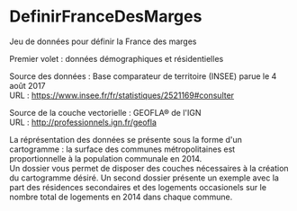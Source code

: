 # DefinirFranceDesMarges

Jeu de données pour définir la France des marges<br>

Premier volet : données démographiques et résidentielles<br>

Source des données : Base comparateur de territoire (INSEE) parue le 4 août 2017<br>
URL : https://www.insee.fr/fr/statistiques/2521169#consulter<br>

Source de la couche vectorielle : GEOFLA® de l'IGN<br>
URL : http://professionnels.ign.fr/geofla<br>

La réprésentation des données se présente sous la forme d'un cartogramme : la surface des communes métropolitaines est proportionnelle à la population communale en 2014.<br>
Un dossier vous permet de disposer des couches nécessaires à la création du cartogramme désiré. Un second dossier présente un exemple avec la part des résidences secondaires et des logements occasionels sur le nombre total de logements en 2014 dans chaque commune.
